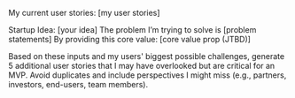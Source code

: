 My current user stories:
[my user stories]

Startup Idea: [your idea]
The problem I’m trying to solve is [problem statements]
By providing this core value: [core value prop (JTBD)]


Based on these inputs and my users' biggest possible challenges, generate 5 additional user stories that I may have overlooked but are critical for an MVP. Avoid duplicates and include perspectives I might miss (e.g., partners, investors, end-users, team members).
